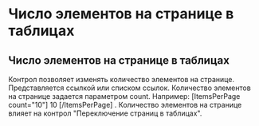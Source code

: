 ﻿---
description: 2.4.7
---
# Число элементов на странице в таблицах
## Число элементов на странице в таблицах
Контрол позволяет изменять количество элементов на странице. Представляется ссылкой или списком ссылок. Количество элементов на странице задается параметром count. 
Например: [ItemsPerPage count="10"] 10 [/ItemsPerPage] . 
Количество элементов на странице влияет на контрол "Переключение страниц в таблицах".

